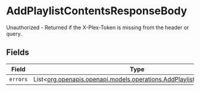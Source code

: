 # AddPlaylistContentsResponseBody

Unauthorized - Returned if the X-Plex-Token is missing from the header or query.


## Fields

| Field                                                                                                                          | Type                                                                                                                           | Required                                                                                                                       | Description                                                                                                                    |
| ------------------------------------------------------------------------------------------------------------------------------ | ------------------------------------------------------------------------------------------------------------------------------ | ------------------------------------------------------------------------------------------------------------------------------ | ------------------------------------------------------------------------------------------------------------------------------ |
| `errors`                                                                                                                       | List<[org.openapis.openapi.models.operations.AddPlaylistContentsErrors](../../models/operations/AddPlaylistContentsErrors.md)> | :heavy_minus_sign:                                                                                                             | N/A                                                                                                                            |